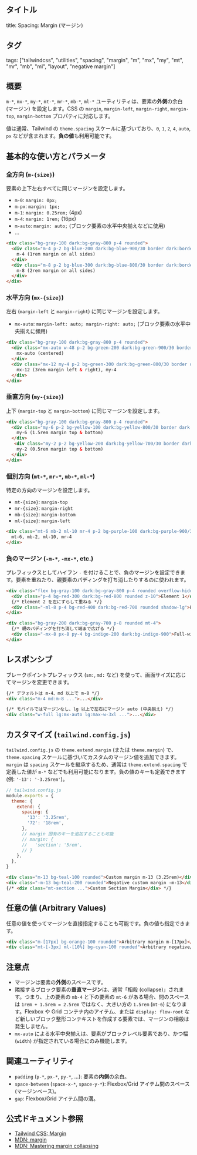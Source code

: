 ## タイトル
title: Spacing: Margin (マージン)

## タグ
tags: ["tailwindcss", "utilities", "spacing", "margin", "m", "mx", "my", "mt", "mr", "mb", "ml", "layout", "negative margin"]

## 概要
`m-*`, `mx-*`, `my-*`, `mt-*`, `mr-*`, `mb-*`, `ml-*` ユーティリティは、要素の**外側**の余白 (マージン) を設定します。CSS の `margin`, `margin-left`, `margin-right`, `margin-top`, `margin-bottom` プロパティに対応します。

値は通常、Tailwind の `theme.spacing` スケールに基づいており、`0`, `1`, `2`, `4`, `auto`, `px` などが含まれます。**負の値**も利用可能です。

## 基本的な使い方とパラメータ

### 全方向 (`m-{size}`)
要素の上下左右すべてに同じマージンを設定します。

*   `m-0`: `margin: 0px;`
*   `m-px`: `margin: 1px;`
*   `m-1`: `margin: 0.25rem;` (4px)
*   `m-4`: `margin: 1rem;` (16px)
*   `m-auto`: `margin: auto;` (ブロック要素の水平中央揃えなどに使用)
*   ...

```html
<div class="bg-gray-100 dark:bg-gray-800 p-4 rounded">
  <div class="m-4 p-2 bg-blue-200 dark:bg-blue-900/30 border dark:border-blue-700 rounded">
    m-4 (1rem margin on all sides)
  </div>
  <div class="m-8 p-2 bg-blue-300 dark:bg-blue-800/30 border dark:border-blue-600 rounded">
    m-8 (2rem margin on all sides)
  </div>
</div>
```

### 水平方向 (`mx-{size}`)
左右 (`margin-left` と `margin-right`) に同じマージンを設定します。

*   `mx-auto`: `margin-left: auto; margin-right: auto;` (ブロック要素の水平中央揃えに頻用)

```html
<div class="bg-gray-100 dark:bg-gray-800 p-4 rounded">
  <div class="mx-auto w-48 p-2 bg-green-200 dark:bg-green-900/30 border dark:border-green-700 rounded text-center">
    mx-auto (centered)
  </div>
  <div class="mx-12 my-4 p-2 bg-green-300 dark:bg-green-800/30 border dark:border-green-600 rounded">
    mx-12 (3rem margin left & right), my-4
  </div>
</div>
```

### 垂直方向 (`my-{size}`)
上下 (`margin-top` と `margin-bottom`) に同じマージンを設定します。

```html
<div class="bg-gray-100 dark:bg-gray-800 p-4 rounded">
  <div class="my-6 p-2 bg-yellow-100 dark:bg-yellow-800/30 border dark:border-yellow-700 rounded">
    my-6 (1.5rem margin top & bottom)
  </div>
   <div class="my-2 p-2 bg-yellow-200 dark:bg-yellow-700/30 border dark:border-yellow-600 rounded">
    my-2 (0.5rem margin top & bottom)
  </div>
</div>
```

### 個別方向 (`mt-*`, `mr-*`, `mb-*`, `ml-*`)
特定の方向のマージンを設定します。

*   `mt-{size}`: `margin-top`
*   `mr-{size}`: `margin-right`
*   `mb-{size}`: `margin-bottom`
*   `ml-{size}`: `margin-left`

```html
<div class="mt-6 mb-2 ml-10 mr-4 p-2 bg-purple-100 dark:bg-purple-900/30 border dark:border-purple-700 rounded">
  mt-6, mb-2, ml-10, mr-4
</div>
```

### 負のマージン (`-m-*`, `-mx-*`, etc.)
プレフィックスとしてハイフン `-` を付けることで、負のマージンを設定できます。要素を重ねたり、親要素のパディングを打ち消したりするのに使われます。

```html
<div class="flex bg-gray-100 dark:bg-gray-800 p-4 rounded overflow-hidden">
  <div class="p-4 bg-red-300 dark:bg-red-800 rounded z-10">Element 1</div>
  {/* Element 2 を左にずらして重ねる */}
  <div class="-ml-8 p-4 bg-red-400 dark:bg-red-700 rounded shadow-lg">Element 2 (-ml-8)</div>
</div>

<div class="bg-gray-200 dark:bg-gray-700 p-8 rounded mt-4">
  {/* 親のパディングを打ち消して端まで広げる */}
  <div class="-mx-8 px-8 py-4 bg-indigo-200 dark:bg-indigo-900">Full-width inside padded parent</div>
</div>
```

## レスポンシブ

ブレークポイントプレフィックス (`sm:`, `md:` など) を使って、画面サイズに応じてマージンを変更できます。

```html
{/* デフォルトは m-4、md 以上で m-8 */}
<div class="m-4 md:m-8 ...">...</div>

{/* モバイルではマージンなし、lg 以上で左右にマージン auto (中央揃え) */}
<div class="w-full lg:mx-auto lg:max-w-3xl ...">...</div>
```

## カスタマイズ (`tailwind.config.js`)

`tailwind.config.js` の `theme.extend.margin` (または `theme.margin`) で、`theme.spacing` スケールに基づいてカスタムのマージン値を追加できます。`margin` は `spacing` スケールを継承するため、通常は `theme.extend.spacing` で定義した値が `m-*` などでも利用可能になります。負の値のキーも定義できます (例: `'-13': '-3.25rem'`)。

```javascript
// tailwind.config.js
module.exports = {
  theme: {
    extend: {
      spacing: {
        '13': '3.25rem',
        '72': '18rem',
      },
      // margin 固有のキーを追加することも可能
      // margin: {
      //   'section': '5rem',
      // }
    },
  },
}
```

```html
<div class="m-13 bg-teal-100 rounded">Custom margin m-13 (3.25rem)</div>
<div class="-m-13 bg-teal-200 rounded">Negative custom margin -m-13</div>
{/* <div class="mt-section ...">Custom Section Margin</div> */}
```

## 任意の値 (Arbitrary Values)

任意の値を使ってマージンを直接指定することも可能です。負の値も指定できます。

```html
<div class="m-[17px] bg-orange-100 rounded">Arbitrary margin m-[17px]</div>
<div class="mt-[-3px] ml-[10%] bg-cyan-100 rounded">Arbitrary negative/percentage margin</div>
```

## 注意点

*   マージンは要素の**外側**のスペースです。
*   隣接するブロック要素の**垂直マージン**は、通常「相殺 (collapse)」されます。つまり、上の要素の `mb-4` と下の要素の `mt-6` がある場合、間のスペースは `1rem + 1.5rem = 2.5rem` ではなく、大きい方の `1.5rem` (`mt-6`) になります。Flexbox や Grid コンテナ内のアイテム、または `display: flow-root` など新しいブロック整形コンテキストを作成する要素では、マージンの相殺は発生しません。
*   `mx-auto` による水平中央揃えは、要素がブロックレベル要素であり、かつ幅 (`width`) が指定されている場合にのみ機能します。

## 関連ユーティリティ

*   `padding` (`p-*`, `px-*`, `py-*`, ...): 要素の**内側**の余白。
*   `space-between` (`space-x-*`, `space-y-*`): Flexbox/Grid アイテム間のスペース (マージンベース)。
*   `gap`: Flexbox/Grid アイテム間の溝。

## 公式ドキュメント参照
*   [Tailwind CSS: Margin](https://tailwindcss.com/docs/margin)
*   [MDN: margin](https://developer.mozilla.org/en-US/docs/Web/CSS/margin)
*   [MDN: Mastering margin collapsing](https://developer.mozilla.org/en-US/docs/Web/CSS/CSS_Box_Model/Mastering_margin_collapsing)